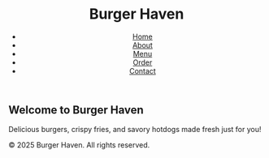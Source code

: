 <!DOCTYPE html>
<html lang="en">
<head>
    <meta charset="UTF-8">
    <meta name="viewport" content="width=device-width, initial-scale=1.0">
    <title>Burger Haven - Home</title>
    <link rel="stylesheet" href="styles.css">
</head>
<body>
    <header>
        <h1>Burger Haven</h1>
        <nav>
            <ul>
                <li><a href="index.html">Home</a></li>
                <li><a href="about.html">About</a></li>
                <li><a href="menu.html">Menu</a></li>
                <li><a href="order.html">Order</a></li>
                <li><a href="contact.html">Contact</a></li>
            </ul>
        </nav>
    </header>
    <main>
        <h2>Welcome to Burger Haven</h2>
        <p>Delicious burgers, crispy fries, and savory hotdogs made fresh just for you!</p>
    </main>
    <footer>
        <p>&copy; 2025 Burger Haven. All rights reserved.</p>
    </footer>
</body>
</html>
